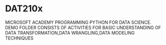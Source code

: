 # DAT210x

MICROSOFT ACADEMY PROGRAMMING PYTHON FOR DATA SCIENCE. 
DEMO FOLDER CONSISTS OF ACTIVITIES FOR BASIC UNDERSTANDING OF DATA TRANSFORMATION,DATA WRANGLING,DATA MODELING TECHNIQUES
